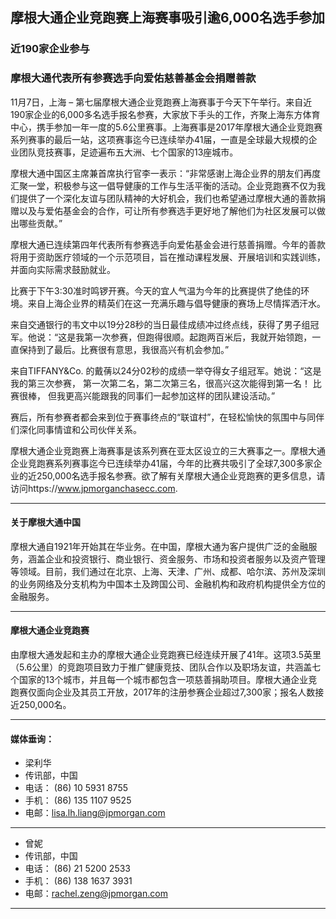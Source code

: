 ## 摩根大通企业竞跑赛上海赛事吸引逾6,000名选手参加
### 近190家企业参与
### 摩根大通代表所有参赛选手向爱佑慈善基金会捐赠善款 


11月7日，上海 – 第七届摩根大通企业竞跑赛上海赛事于今天下午举行。来自近190家企业的6,000多名选手报名参赛，大家放下手头的工作，齐聚上海东方体育中心，携手参加一年一度的5.6公里赛事。上海赛事是2017年摩根大通企业竞跑赛系列赛事的最后一站，这项赛事迄今已连续举办41届，一直是全球最大规模的企业团队竞技赛事，足迹遍布五大洲、七个国家的13座城市。
 
摩根大通中国区主席兼首席执行官李一表示：“非常感谢上海企业界的朋友们再度汇聚一堂，积极参与这一倡导健康的工作与生活平衡的活动。企业竞跑赛不仅为我们提供了一个深化友谊与团队精神的大好机会，我们也希望通过摩根大通的善款捐赠以及与爱佑基金会的合作，可让所有参赛选手更好地了解他们为社区发展可以做出哪些贡献。”

摩根大通已连续第四年代表所有参赛选手向爱佑基金会进行慈善捐赠。今年的善款将用于资助医疗领域的一个示范项目，旨在推动课程发展、开展培训和实践训练，并面向实际需求鼓励就业。

比赛于下午3:30准时鸣锣开赛。今天的宜人气温为今年的比赛提供了绝佳的环境。来自上海企业界的精英们在这一充满乐趣与倡导健康的赛场上尽情挥洒汗水。

来自交通银行的韦文中以19分28秒的当日最佳成绩冲过终点线，获得了男子组冠军。他说：“这是我第一次参赛，但跑得很顺。起跑两百米后，我就开始领跑，一直保持到了最后。比赛很有意思，我很高兴有机会参加。”

来自TIFFANY&Co. 的戴蒨以24分02秒的成绩一举夺得女子组冠军。她说：“这是我的第三次参赛， 第一次第二名，第二次第三名，很高兴这次能得到第一名！ 比赛很棒， 但我更高兴能跟我的同事们一起参加这样的团队建设活动。”

赛后，所有参赛者都会来到位于赛事终点的“联谊村”，在轻松愉快的氛围中与同伴们深化同事情谊和公司伙伴关系。

摩根大通企业竞跑赛上海赛事是该系列赛在亚太区设立的三大赛事之一。摩根大通企业竞跑赛系列赛事迄今已连续举办41届，今年的比赛共吸引了全球7,300多家企业的近250,000名选手报名参赛。欲了解有关摩根大通企业竞跑赛的更多信息，请访问https://www.jpmorganchasecc.com. 

---

#### 关于摩根大通中国
摩根大通自1921年开始其在华业务。在中国，摩根大通为客户提供广泛的金融服务，涵盖企业和投资银行、商业银行、资金服务、市场和投资者服务以及资产管理等领域。目前，我们通过在北京、上海、天津、广州、成都、哈尔滨、苏州及深圳的业务网络及分支机构为中国本土及跨国公司、金融机构和政府机构提供全方位的金融服务。

---

#### 摩根大通企业竞跑赛
由摩根大通发起和主办的摩根大通企业竞跑赛已经连续开展了41年。这项3.5英里（5.6公里）的竞跑项目致力于推广健康竞技、团队合作以及职场友谊，共涵盖七个国家的13个城市，并且每一个城市都包含一项慈善捐助项目。摩根大通企业竞跑赛仅面向企业及其员工开放，2017年的注册参赛企业超过7,300家；报名人数接近250,000名。

----
#### 媒体垂询：

* 梁利华	
* 传讯部，中国	
* 电话： (86) 10 5931 8755	
* 手机： (86) 135 1107 9525
* 电邮：lisa.lh.liang@jpmorgan.com	
----
* 曾妮
* 传讯部，中国	
* 电话： (86) 21 5200 2533
* 手机： (86) 138 1637 3931
* 电邮：rachel.zeng@jpmorgan.com	
----